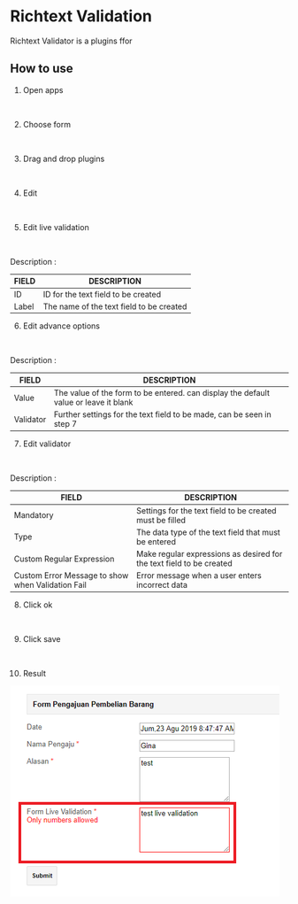# Richtext Validation

Richtext Validator is a plugins ffor 

## How to use

1. Open apps

<img src="https://raw.githubusercontent.com/kinnara-digital-studio/kecak-workflow/master/docs/assets/_openApps.png" alt="" />


2. Choose form

<img src="https://raw.githubusercontent.com/kinnara-digital-studio/kecak-workflow/master/docs/assets/_chooseForm.png" alt="" />


3. Drag and drop plugins

<img src="https://raw.githubusercontent.com/kinnara-digital-studio/kecak-workflow/master/docs/assets/_dragDrop.png" alt="" />

4. Edit 

<img src="https://raw.githubusercontent.com/kinnara-digital-studio/kecak-workflow/master/docs/assets/_edit.png" alt="" />


5. Edit live validation

<img src="https://raw.githubusercontent.com/kinnara-digital-studio/kecak-workflow/master/docs/assets/_editTextArea.png" alt="" />

Description :

|FIELD|DESCRIPTION|
|--|--|
|ID|ID for the text field to be created|
|Label|The name of the text field to be created|

6. Edit advance options

<img src="https://raw.githubusercontent.com/kinnara-digital-studio/kecak-workflow/master/docs/assets/_editAdvanced.png" alt="" />

Description :

|FIELD|DESCRIPTION|
|--|--|
|Value|The value of the form to be entered. can display the default value or leave it blank|
|Validator|Further settings for the text field to be made, can be seen in step 7|

7. Edit validator

<img src="https://raw.githubusercontent.com/kinnara-digital-studio/kecak-workflow/master/docs/assets/_editConfigureValidation.png" alt="" />

Description :

|FIELD|DESCRIPTION|
|--|--|
|Mandatory|Settings for the text field to be created must be filled|
|Type|The data type of the text field that must be entered|
|Custom Regular Expression|Make regular expressions as desired for the text field to be created|
|Custom Error Message to show when Validation Fail|Error message when a user enters incorrect data|

8. Click ok

<img src="https://raw.githubusercontent.com/kinnara-digital-studio/kecak-workflow/master/docs/assets/_ok.png" alt="" />


9. Click save

<img src="https://raw.githubusercontent.com/kinnara-digital-studio/kecak-workflow/master/docs/assets/_save.png" alt="" />


10. Result

<img src="https://raw.githubusercontent.com/kinnara-digital-studio/kecak-workflow/master/docs/assets/liveValidation_result.png" alt="" />

